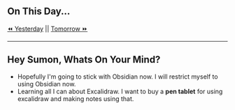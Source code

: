 ## On This Day...

[⏪ Yesterday](2021-10-12) || [Tomorrow ⏩](2021-10-14)

---
## Hey Sumon, Whats On Your Mind? 

- Hopefully I'm going to stick with Obsidian now. I will restrict myself to using Obsidian now.
- Learning all I can about Excalidraw. I want to buy a **pen tablet** for using excalidraw and making notes using that.

